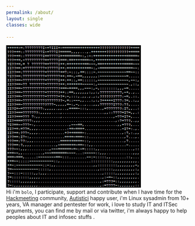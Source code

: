 ```yaml
---
permalink: /about/
layout: single
classes: wide

--- 
```

![](/assets/images/profile.png)<br>
Hi i'm ```bolo```, I participate, support and contribute when I have time for the [Hackmeeting](https://hackmeeting.org) community, [Autistici](https://www.autistici.org) happy user, i'm Linux sysadmin from 10+ years, VA manager and pentester for work, i love to study IT and ITSec arguments, you can find me by mail or via twitter, i'm always happy to help peoples about IT and infosec stuffs .
